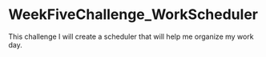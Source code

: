 # WeekFiveChallenge_WorkScheduler
This challenge I will create a scheduler that will help me organize my work day.

